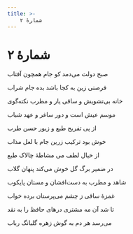 ```yaml
---
title: >-
    شمارهٔ ۲
---
```

# شمارهٔ ۲

<div class="b" id="bn1"><div class="m1"><p>صبح دولت می‌دمد کو جام همچون آفتاب</p></div>
<div class="m2"><p>فرصتی زین به کجا باشد بده جام شراب</p></div></div>
<div class="b" id="bn2"><div class="m1"><p>خانه بی‌تشویش و ساقی یار و مطرب نکته‌گوی</p></div>
<div class="m2"><p>موسم عیش است و دور ساغر و عهد شباب </p></div></div>
<div class="b" id="bn3"><div class="m1"><p>از پی تفریح طبع و زیور حسن طرب</p></div>
<div class="m2"><p>خوش بود ترکیب زرین جام با لعل مذاب </p></div></div>
<div class="b" id="bn4"><div class="m1"><p>از خیال لطف می مشاطهٔ چالاک طبع</p></div>
<div class="m2"><p>در ضمیر برگ گل خوش می‌کند پنهان گلاب </p></div></div>
<div class="b" id="bn5"><div class="m1"><p>شاهد و مطرب به دست‌افشان و مستان پایکوب</p></div>
<div class="m2"><p>غمزهٔ ساقی ز چشم می‌پرستان برده خواب </p></div></div>
<div class="b" id="bn6"><div class="m1"><p>تا شد آن مه مشتری درهای حافظ را به نقد</p></div>
<div class="m2"><p>می‌رسد هر دم به گوش زهره گلبانگ رباب</p></div></div>
